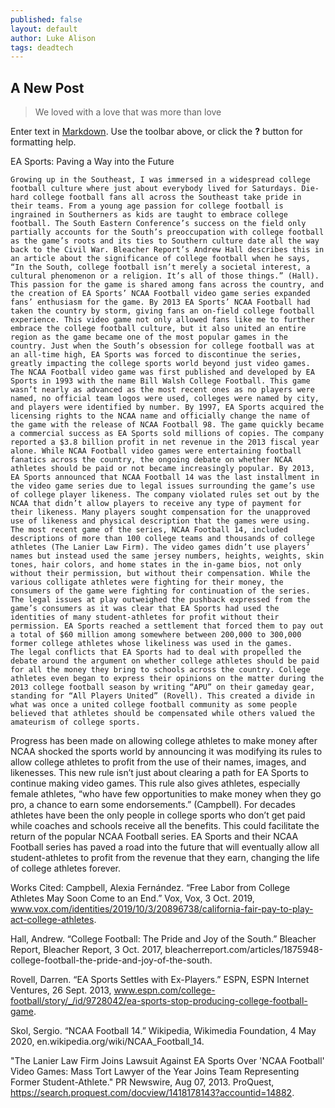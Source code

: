 ```yaml
---
published: false
layout: default
author: Luke Alison
tags: deadtech
---
```

## A New Post
> We loved with a love that was more than love

Enter text in [Markdown](http://daringfireball.net/projects/markdown/). Use the toolbar above, or click the **?** button for formatting help.

EA Sports: Paving a Way into the Future

	Growing up in the Southeast, I was immersed in a widespread college football culture where just about everybody lived for Saturdays. Die-hard college football fans all across the Southeast take pride in their teams. From a young age passion for college football is ingrained in Southerners as kids are taught to embrace college football. The South Eastern Conference’s success on the field only partially accounts for the South’s preoccupation with college football as the game’s roots and its ties to Southern culture date all the way back to the Civil War. Bleacher Report’s Andrew Hall describes this in an article about the significance of college football when he says, “In the South, college football isn’t merely a societal interest, a cultural phenomenon or a religion. It’s all of those things.” (Hall). This passion for the game is shared among fans across the country, and the creation of EA Sports’ NCAA Football video game series expanded fans’ enthusiasm for the game. By 2013 EA Sports’ NCAA Football had taken the country by storm, giving fans an on-field college football experience. This video game not only allowed fans like me to further embrace the college football culture, but it also united an entire region as the game became one of the most popular games in the country. Just when the South’s obsession for college football was at an all-time high, EA Sports was forced to discontinue the series, greatly impacting the college sports world beyond just video games.
	The NCAA Football video game was first published and developed by EA Sports in 1993 with the name Bill Walsh College Football. This game wasn’t nearly as advanced as the most recent ones as no players were named, no official team logos were used, colleges were named by city, and players were identified by number. By 1997, EA Sports acquired the licensing rights to the NCAA name and officially change the name of the game with the release of NCAA Football 98. The game quickly became a commercial success as EA Sports sold millions of copies. The company reported a $3.8 billion profit in net revenue in the 2013 fiscal year alone. While NCAA Football video games were entertaining football fanatics across the country, the ongoing debate on whether NCAA athletes should be paid or not became increasingly popular. By 2013, EA Sports announced that NCAA Football 14 was the last installment in the video game series due to legal issues surrounding the game’s use of college player likeness. The company violated rules set out by the NCAA that didn’t allow players to receive any type of payment for their likeness. Many players sought compensation for the unapproved use of likeness and physical description that the games were using. The most recent game of the series, NCAA Football 14, included descriptions of more than 100 college teams and thousands of college athletes (The Lanier Law Firm). The video games didn’t use players’ names but instead used the same jersey numbers, heights, weights, skin tones, hair colors, and home states in the in-game bios, not only without their permission, but without their compensation. While the various colligate athletes were fighting for their money, the consumers of the game were fighting for continuation of the series. The legal issues at play outweighed the pushback expressed from the game’s consumers as it was clear that EA Sports had used the identities of many student-athletes for profit without their permission. EA Sports reached a settlement that forced them to pay out a total of $60 million among somewhere between 200,000 to 300,000 former college athletes whose likeliness was used in the games.
	The legal conflicts that EA Sports had to deal with propelled the debate around the argument on whether college athletes should be paid for all the money they bring to schools across the country. College athletes even began to express their opinions on the matter during the 2013 college football season by writing “APU” on their gameday gear, standing for “All Players United” (Rovell). This created a divide in what was once a united college football community as some people believed that athletes should be compensated while others valued the amateurism of college sports.
 Progress has been made on allowing college athletes to make money after NCAA shocked the sports world by announcing it was modifying its rules to allow college athletes to profit from the use of their names, images, and likenesses. This new rule isn’t just about clearing a path for EA Sports to continue making video games. This rule also gives athletes, especially female athletes, “who have few opportunities to make money when they go pro, a chance to earn some endorsements.” (Campbell). For decades athletes have been the only people in college sports who don’t get paid while coaches and schools receive all the benefits. This could facilitate the return of the popular NCAA Football series. EA Sports and their NCAA Football series has paved a road into the future that will eventually allow all student-athletes to profit from the revenue that they earn, changing the life of college athletes forever.
 
 
 
Works Cited:
Campbell, Alexia Fernández. “Free Labor from College Athletes May Soon Come to an End.” Vox, Vox, 3 Oct. 2019, www.vox.com/identities/2019/10/3/20896738/california-fair-pay-to-play-act-college-athletes. 

Hall, Andrew. “College Football: The Pride and Joy of the South.” Bleacher Report, Bleacher Report, 3 Oct. 2017, bleacherreport.com/articles/1875948-college-football-the-pride-and-joy-of-the-south.

Rovell, Darren. “EA Sports Settles with Ex-Players.” ESPN, ESPN Internet Ventures, 26 Sept. 2013, www.espn.com/college-football/story/_/id/9728042/ea-sports-stop-producing-college-football-game.

Skol, Sergio. “NCAA Football 14.” Wikipedia, Wikimedia Foundation, 4 May 2020, en.wikipedia.org/wiki/NCAA_Football_14.

"The Lanier Law Firm Joins Lawsuit Against EA Sports Over 'NCAA Football' Video Games: Mass Tort Lawyer of the Year Joins Team Representing Former Student-Athlete." PR Newswire, Aug 07, 2013. ProQuest, https://search.proquest.com/docview/1418178143?accountid=14882. 


